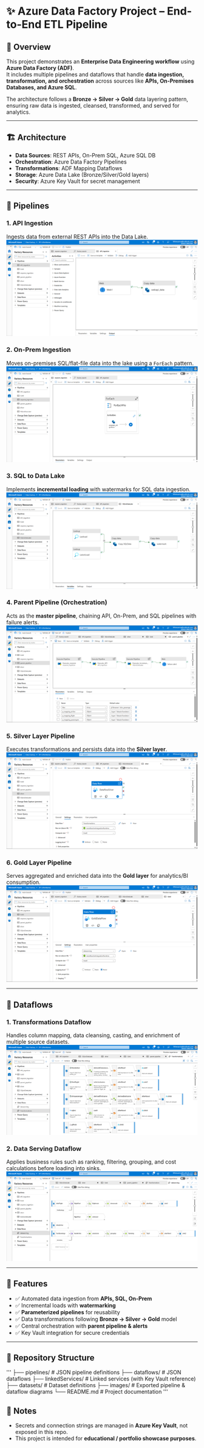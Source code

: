 # ✨ Azure Data Factory Project – End-to-End ETL Pipeline

## 📌 Overview
This project demonstrates an **Enterprise Data Engineering workflow** using **Azure Data Factory (ADF)**.  
It includes multiple pipelines and dataflows that handle **data ingestion, transformation, and orchestration** across sources like **APIs, On-Premises Databases, and Azure SQL**.  

The architecture follows a **Bronze → Silver → Gold** data layering pattern, ensuring raw data is ingested, cleansed, transformed, and served for analytics.

---

## 🏗️ Architecture
- **Data Sources**: REST APIs, On-Prem SQL, Azure SQL DB  
- **Orchestration**: Azure Data Factory Pipelines  
- **Transformations**: ADF Mapping Dataflows  
- **Storage**: Azure Data Lake (Bronze/Silver/Gold layers)  
- **Security**: Azure Key Vault for secret management  

---

## 🔄 Pipelines

### 1. API Ingestion  
Ingests data from external REST APIs into the Data Lake.  
![API Ingestion](images/API_ingestion.png)

### 2. On-Prem Ingestion  
Moves on-premises SQL/flat-file data into the lake using a `ForEach` pattern.  
![On-Prem Ingestion](images/on_prem_ingestion.png)

### 3. SQL to Data Lake  
Implements **incremental loading** with watermarks for SQL data ingestion.  
![SQL to Data Lake](images/SQLtoDatalake.png)

### 4. Parent Pipeline (Orchestration)  
Acts as the **master pipeline**, chaining API, On-Prem, and SQL pipelines with failure alerts.  
![Parent Pipeline](images/parent_pipeline.png)

### 5. Silver Layer Pipeline  
Executes transformations and persists data into the **Silver layer**.  
![Silver Pipeline](images/silver.png)

### 6. Gold Layer Pipeline  
Serves aggregated and enriched data into the **Gold layer** for analytics/BI consumption.  
![Gold Pipeline](images/Gold.png)

---

## 🔧 Dataflows

### 1. Transformations Dataflow  
Handles column mapping, data cleansing, casting, and enrichment of multiple source datasets.  
![Transformations](images/transformations_Dataflow.png)

### 2. Data Serving Dataflow  
Applies business rules such as ranking, filtering, grouping, and cost calculations before loading into sinks.  
![Data Serving](images/Dataserving.png)

---

## 🚀 Features
- ✅ Automated data ingestion from **APIs, SQL, On-Prem**  
- ✅ Incremental loads with **watermarking**  
- ✅ **Parameterized pipelines** for reusability  
- ✅ Data transformations following **Bronze → Silver → Gold** model  
- ✅ Central orchestration with **parent pipeline & alerts**  
- ✅ Key Vault integration for secure credentials  

---

## 📂 Repository Structure
'''
├── pipelines/ # JSON pipeline definitions
├── dataflows/ # JSON dataflows
├── linkedServices/ # Linked services (with Key Vault reference)
├── datasets/ # Dataset definitions
├── images/ # Exported pipeline & dataflow diagrams
└── README.md # Project documentation
'''

## 📝 Notes
- Secrets and connection strings are managed in **Azure Key Vault**, not exposed in this repo.  
- This project is intended for **educational / portfolio showcase purposes**.
